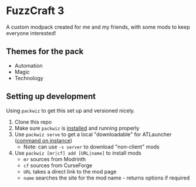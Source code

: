 # FuzzCraft 3

A custom modpack created for me and my friends, with some mods to keep everyone interested!

## Themes for the pack

- Automation
- Magic
- Technology

## Setting up development

Using `packwiz` to get this set up and versioned nicely.

1. Clone this repo
2. Make sure `packwiz` is [installed](https://packwiz.infra.link/installation/) and running properly
3. Use `packwiz serve` to get a local "downloadable" for ATLauncher ([command on instance](https://packwiz.infra.link/tutorials/installing/packwiz-installer/))
   - Note: can use `-s server` to download "non-client" mods
4. Use `packwiz [mr|cf] add [URL|name]` to install mods
   - `mr` sources from Modrinth
   - `cf` sources from CurseForge
   - `URL` takes a direct link to the mod page
   - `name` searches the site for the mod name - returns options if required
